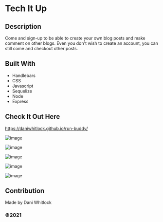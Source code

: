 # Tech It Up
## Description
Come and sign-up to be able to create your own blog posts and make comment on other blogs. Even you don't wish to create an account, you can still come and checkout other posts.  

## Built With
* Handlebars
* CSS
* Javascript
* Sequelize
* Node
* Express

## Check It Out Here 
https://daniwhitlock.github.io/run-buddy/


![image](https://user-images.githubusercontent.com/72768805/111439108-a3874880-86ca-11eb-9860-79e58ab6510c.png)

![image](https://user-images.githubusercontent.com/72768805/111439142-aeda7400-86ca-11eb-8296-3a50c6dee50a.png)

![image](https://user-images.githubusercontent.com/72768805/111439048-92d6d280-86ca-11eb-8b72-1d2df4fcc991.png)

![image](https://user-images.githubusercontent.com/72768805/111439213-c1ed4400-86ca-11eb-9978-79c7a97464c3.png)

![image](https://user-images.githubusercontent.com/72768805/111439264-cd406f80-86ca-11eb-810f-22220a68509a.png)

## Contribution
Made by Dani Whitlock

###  ©️2021 
